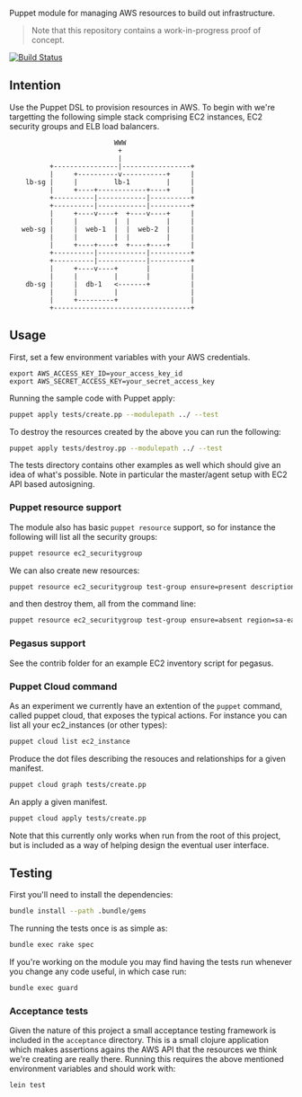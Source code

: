 Puppet module for managing AWS resources to build out infrastructure.

> Note that this repository contains a work-in-progress proof of
> concept.

[![Build
Status](https://magnum.travis-ci.com/puppetlabs/puppetlabs-aws.svg?token=RqtxRv25TsPVz69Qso5L&branch=master)](https://magnum.travis-ci.com/puppetlabs/puppetlabs-aws)

## Intention

Use the Puppet DSL to provision resources in AWS. To begin with we're
targetting the following simple stack comprising EC2 instances, EC2
security groups and ELB load balancers.

```
                          WWW
                           +
                           |
          +----------------|-----------------+
          |     +----------v-----------+     |
    lb-sg |     |         lb-1         |     |
          |     +----+------------+----+     |
          +----------|------------|----------+
          +----------|------------|----------+
          |     +----v----+  +----v----+     |
          |     |         |  |         |     |
   web-sg |     |  web-1  |  |  web-2  |     |
          |     |         |  |         |     |
          |     +----+----+  +----+----+     |
          +----------|------------|----------+
          +----------|------------|----------+
          |     +----v----+       |          |
          |     |         |       |          |
    db-sg |     |  db-1   <-------+          |
          |     |         |                  |
          |     +---------+                  |
          +----------------------------------+
```

## Usage

First, set a few environment variables with your AWS credentials.

```
export AWS_ACCESS_KEY_ID=your_access_key_id
export AWS_SECRET_ACCESS_KEY=your_secret_access_key
```

Running the sample code with Puppet apply:

```bash
puppet apply tests/create.pp --modulepath ../ --test
```

To destroy the resources created by the above you can run the following:

```bash
puppet apply tests/destroy.pp --modulepath ../ --test
```

The tests directory contains other examples as well which should give an
idea of what's possible. Note in particular the master/agent setup with
EC2 API based autosigning.

### Puppet resource support

The module also has basic `puppet resource` support, so for instance the
following will list all the security groups:

```bash
puppet resource ec2_securitygroup
```

We can also create new resources:

```bash
puppet resource ec2_securitygroup test-group ensure=present description="test description" region=sa-east-1
```

and then destroy them, all from the command line:

```bash
puppet resource ec2_securitygroup test-group ensure=absent region=sa-east-1
```

### Pegasus support

See the contrib folder for an example EC2 inventory script for pegasus.

### Puppet Cloud command

As an experiment we currently have an extention of the `puppet` command,
called puppet cloud, that exposes the typical actions. For instance you
can list all your ec2_instances (or other types):

```bash
puppet cloud list ec2_instance
```

Produce the dot files describing the resouces and relationships for a
given manifest.

```bash
puppet cloud graph tests/create.pp
```

An apply a given manifest.

```bash
puppet cloud apply tests/create.pp
```

Note that this currently only works when run from the root of this
project, but is included as a way of helping design the eventual user
interface.

## Testing

First you'll need to install the dependencies:

```bash
bundle install --path .bundle/gems
```

The running the tests once is as simple as:

```bash
bundle exec rake spec
```

If you're working on the module you may find having the tests run
whenever you change any code useful, in which case run:

```bash
bundle exec guard
```

### Acceptance tests

Given the nature of this project a small acceptance testing framework is
included in the `acceptance` directory. This is a small clojure
application which makes assertions agains the AWS API that the resources
we think we're creating are really there. Running this requires the
above mentioned environment variables and should work with:

```bash
lein test
```
